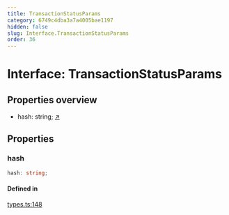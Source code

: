 ```yaml
---
title: TransactionStatusParams
category: 6749c4dba3a7a4005bae1197
hidden: false
slug: Interface.TransactionStatusParams
order: 36
---
```


# Interface: TransactionStatusParams

## Properties overview

- hash:  string; [↗](#hash)

## Properties

### hash

```ts
hash: string;
```

#### Defined in

[types.ts:148](https://github.com/zkcloudworker/minatokens-lib/blob/main/packages/api/src/types.ts#L148)
